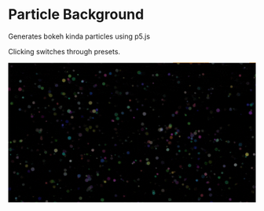 # Particle Background

Generates bokeh kinda particles using p5.js

Clicking switches through presets.

![GIF](screencasts/gif1.gif)
